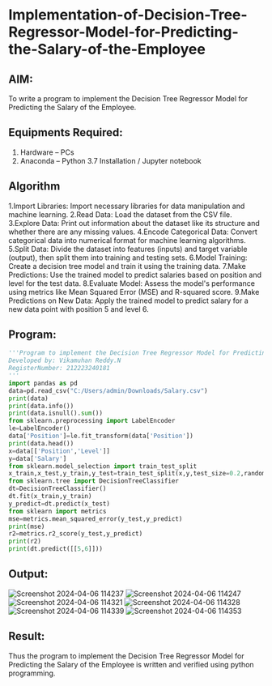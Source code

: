 # Implementation-of-Decision-Tree-Regressor-Model-for-Predicting-the-Salary-of-the-Employee

## AIM:
To write a program to implement the Decision Tree Regressor Model for Predicting the Salary of the Employee.

## Equipments Required:
1. Hardware – PCs
2. Anaconda – Python 3.7 Installation / Jupyter notebook

## Algorithm

1.Import Libraries: Import necessary libraries for data manipulation and machine learning.
2.Read Data: Load the dataset from the CSV file.
3.Explore Data: Print out information about the dataset like its structure and whether there are any missing values.
4.Encode Categorical Data: Convert categorical data into numerical format for machine learning algorithms.
5.Split Data: Divide the dataset into features (inputs) and target variable (output), then split them into training and testing sets.
6.Model Training: Create a decision tree model and train it using the training data.
7.Make Predictions: Use the trained model to predict salaries based on position and level for the test data.
8.Evaluate Model: Assess the model's performance using metrics like Mean Squared Error (MSE) and R-squared score.
9.Make Predictions on New Data: Apply the trained model to predict salary for a new data point with position 5 and level 6.

## Program:
```py
'''Program to implement the Decision Tree Regressor Model for Predicting the Salary of the Employee.
Developed by: Vikamuhan Reddy.N
RegisterNumber: 212223240181
'''
import pandas as pd
data=pd.read_csv("C:/Users/admin/Downloads/Salary.csv")
print(data)
print(data.info())
print(data.isnull().sum())
from sklearn.preprocessing import LabelEncoder
le=LabelEncoder()
data['Position']=le.fit_transform(data['Position'])
print(data.head())
x=data[['Position','Level']]
y=data['Salary']
from sklearn.model_selection import train_test_split
x_train,x_test,y_train,y_test=train_test_split(x,y,test_size=0.2,random_state=2)
from sklearn.tree import DecisionTreeClassifier
dt=DecisionTreeClassifier()
dt.fit(x_train,y_train)
y_predict=dt.predict(x_test)
from sklearn import metrics
mse=metrics.mean_squared_error(y_test,y_predict)
print(mse)
r2=metrics.r2_score(y_test,y_predict)
print(r2)
print(dt.predict([[5,6]]))
```

## Output:
![Screenshot 2024-04-06 114237](https://github.com/vikamuhan-reddy/Implementation-of-Decision-Tree-Regressor-Model-for-Predicting-the-Salary-of-the-Employee/assets/144928933/515340a3-257c-4b60-bbef-c6fff920b19e)
![Screenshot 2024-04-06 114247](https://github.com/vikamuhan-reddy/Implementation-of-Decision-Tree-Regressor-Model-for-Predicting-the-Salary-of-the-Employee/assets/144928933/aa997a38-1b53-488d-bbbd-d59a19ee0bcc)
![Screenshot 2024-04-06 114321](https://github.com/vikamuhan-reddy/Implementation-of-Decision-Tree-Regressor-Model-for-Predicting-the-Salary-of-the-Employee/assets/144928933/22f22e34-ee78-4dae-b6ed-c19c9325fc88)
![Screenshot 2024-04-06 114328](https://github.com/vikamuhan-reddy/Implementation-of-Decision-Tree-Regressor-Model-for-Predicting-the-Salary-of-the-Employee/assets/144928933/c24281d0-f96a-4a1b-81de-90f970e841e1)
![Screenshot 2024-04-06 114339](https://github.com/vikamuhan-reddy/Implementation-of-Decision-Tree-Regressor-Model-for-Predicting-the-Salary-of-the-Employee/assets/144928933/121ca0d2-ab49-4a58-91d9-b4abd40b6768)
![Screenshot 2024-04-06 114353](https://github.com/vikamuhan-reddy/Implementation-of-Decision-Tree-Regressor-Model-for-Predicting-the-Salary-of-the-Employee/assets/144928933/8ff168a4-628c-4e1f-beff-cbf21cb446f4)



## Result:
Thus the program to implement the Decision Tree Regressor Model for Predicting the Salary of the Employee is written and verified using python programming.
